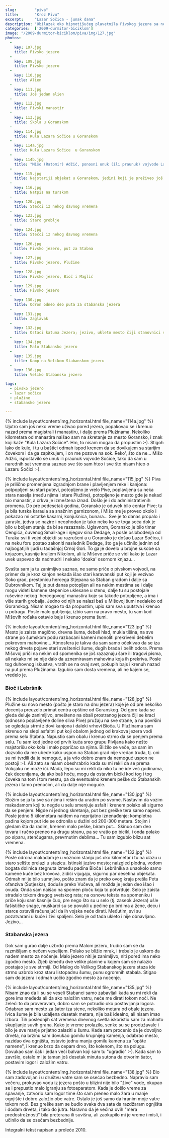```yaml
---
slug:        "piva"
title:       "Kroz Pivu"
excerpt:     "Lazar Sočica - junak dana"
description: "Obilazak oko hipnotišućeg plavetnila Pivskog jezera sa neplaniranim stajanjem na nekoliko interesantnih mesta. Uspon prema stabanskim jezerima kroz klanac između Bioča i Lebršnika." 
categories:  ['2009-durmitor-biciklom']
image: "/2009-durmitor-biciklom/piva/img/127.jpg"
photos:
  -
    key: 107.jpg
    title: Pivsko jezero
  -
    key: 109.jpg
    title: Pivsko jezero
  -
    key: 110.jpg
    title: Alien
  -
    key: 111.jpg
    title: Još jedan alien
  -
    key: 112.jpg
    title: Pivski manastir
  -
    key: 113.jpg
    title: Škola u Goranskom
  -
    key: 114.jpg
    title: Kula Lazara Sočice u Goranskom
  -
    key: 114a.jpg
    title: Kula Lazara Sočice  u Goranskom
  -
    key: 114b.jpg
    title: "Mišo (Ratomir) Adžić, ponosni unuk (ili praunuk) vojvode Lazara Sočice, moj vodič po Goranskom; ovde mi pokazuje kamen sa kog se Lazar penjao na konja"
  -
    key: 115.jpg
    title: Najstariji objekat u Goranskom, jedini koji je preživeo još iz doba Dedage Čengića
  -
    key: 116.jpg
    title: Natpis na turskom
  -
    key: 120.jpg
    title: Stećci iz nekog davnog vremena
  -
    key: 123.jpg
    title: Staro groblje
  -
    key: 124.jpg
    title: Stećci iz nekog davnog vremena
  -
    key: 126.jpg
    title: Pivsko jezero, put za Stabna
  -
    key: 127.jpg
    title: Pivsko jezero, Plužine
  -
    key: 128.jpg
    title: Pivsko jezero, Bioč i Maglić
  -
    key: 129.jpg
    title: Pivsko jezero
  -
    key: 130.jpg
    title: Odron odneo deo puta za stabanska jezera
  -
    key: 131.jpg
    title: Zaglavak
  -
    key: 132.jpg
    title: Ostaci katuna Jezera; jezivo, ukleto mesto čiji stanovnici su stradali 1943. tokom Pete ofanzive
  -
    key: 134.jpg
    title: Malo Stabansko jezero
  -
    key: 135.jpg
    title: Kamp na Velikom Stabanskom jezeru
  -
    key: 136.jpg
    title: Veliko Stabansko jezero

tags:
  - pivsko jezero
  - lazar sočica
  - plužine
  - stabansko jezero

---
```


{% include layout/content/img_horizontal.html file_name="114a.jpg" %}
Ujutro sam još neko vreme uživao pored jezera, popakovao se i krenuo nazad prema magistrali i manastiru, i dalje prema 
Plužinama. Nekoliko kilometara od manastira naišao sam na skretanje za mesto Goransko, i znak koji kaže "Kula Lazara 
Sočice". Hm, to nisam mogao da propustim :-). Stigoh lako do kule, i tu u baštici odmah ispod krenem da se dovikujem sa 
starijim čovekom i da ga zapitkujem, i on me pozove na sok. Reko', što da ne... Mišo Adžić, ispostavilo se unuk ili 
praunuk vojvode Sočice, tako da sam u narednih sat vremena saznao sve što sam hteo i sve što nisam hteo o Lazaru Sočici :-).

{% include layout/content/img_horizontal.html file_name="115.jpg" %}
Piva je prilično promenjena izgradnjom brane i plavljenjem reke i kanjona: potpopljeni su stari putevi, potopljeno je 
vrelo Pive, poplavljena su neka stara naselja (među njima i stare Plužine), potopljeno je mesto gde je nekad bio 
manastir, a crkva je izmeštena iznad. Došlo je i do administrativnih promena. Do pre pedesetak godina, Goransko je 
oduvek bilo centar Pive; tu je bila turska karaula sa snažnim garnizonom, i Mišo me je proveo okolo i pokazao mi 
ostatke kasarni, konjušnica, bunara... Sve je to danas propalo i zaraslo, jedva se nazire i neophodan je tako neko ko 
se toga seća dok je bilo u boljem stanju da bi se razaznalo. Uglavnom, Goransko je bilo timar Čengića, čuvenog Smail-age 
i njegov sina Dedage, a posle oslobođenja od Turaka svi ti vojni objekti su razrušeni a u Goransko je došao Lazar 
Sočica, i na neku foru postao zakoniti naslednik Dedage, što ga je učinilo jednim od najbogatijih ljudi u tadašnjoj 
Crnoj Gori. To ga je dovelo u brojne sukobe sa knjazom, kasnije kraljem Nikolom, ali iz Mišove priče se vidi kako je 
Lazar uvek uspevao da nadmudri i nekako 'doaka' osornom knjazu...

Svašta sam ja tu zanimljivo saznao, ne samo priče o pivskom vojvodi, na primer da je kroz kanjon nekada išao stari 
karavanski put koji je vezivao Soko grad, prestonicu hercega Stjepana sa Staban gradom i dalje sa Dubrovnikom. Taj je 
put danas potopljen ali na nekim mestima se i dalje mogu videti kamene stepenice uklesane u stenu, dalje tu su 
postojale ruševine nekog 'hercegovog' manastira koje su takođe potopljene, a ima i više starih grobalja. Jedno od njih 
se nalazi baš u Mišovoj šumi nedaleko od Goranskog. Nisam mogao to da propustim, upio sam sva uputstva i krenuo u 
potragu. Posle malo gubljenja, izbio sam na pravo mesto, tu sam kod Mišovih rođaka ostavio bajs i krenuo prema šumi.

{% include layout/content/img_horizontal.html file_name="123.jpg" %}
Mesto je zaista magično, drevna šuma, debeli hlad, mukla tišina, na sve strane po šumskom podu razbacani kameni 
monoliti prekriveni debelim pokrovom mahovine... Atmosfera je takva da sam samo očekivao da se iza nekog drveta pojave 
stari sveštenici šume, dugih brada i belih odora. Prema Mišovoj priči na nekim od spomenika se još razaznaju šare ili 
tragovi pisma, ali nekako mi se nije dalo da uznemiravam mahovinu koja ih prekriva. Posle tog duhovnog iskustva, vratih 
se na ovaj svet, pokupih bajs i krenuh nazad na put prema Plužinama. Izgubio sam dosta vremena, ali ne kajem se, vredelo je.

### Bioč i Lebršnik 

{% include layout/content/img_horizontal.html file_name="128.jpg" %}
Plužine su novo mesto (pošto je staro na dnu jezera) koje je od pre nekoliko decenija preuzelo primat centra opštine od 
Goranskog. Od gore kada se gleda deluje zanimljivo, smešteno na obali prostranog jezera čiji se kraci (odnosno 
poplavljene doline sliva Pive) pružaju na sve strane, a na površini se ogledaju strmi zidovi kanjona i daleki vrhovi 
Bioča. U Plužinama sam skrenuo na slepi asfaltni put koji obalom jednog od krakova jezera vodi prema selu Stabna. 
Napustio sam obalu i krenuo strmo da se penjem prema selu. Tu sam kod jedne od prvih kuća sreo grupu Pivljana kako nešto 
majstorišu oko kola i malo popričao sa njima. Bližilo se veče, pa sam im dozvolio da me ubede kako uspon na Staban grad 
nije vredan truda, tj. oni su mi tvrdili da je nemoguć, a ja vrlo dobro znam da nemoguć uspon ne postoji :-). Ali zato 
se nisam obeshrabrio kada su mi rekli da se prema Volujaku ne može ići. Mada, lepo su mi rekli da niko tu ne ide već 
godinama, čak decenijama, da ako baš hoću, mogu da ostavim bicikl kod tog i tog čoveka na tom i tom mestu, pa da 
eventualno krenem peške do Stabanskih jezera i tamo prenoćim, ali da dalje nije moguće.

{% include layout/content/img_horizontal.html file_name="130.jpg" %}
Složim se ja tu sve sa njima i rešim da uradim po svome. Nastavim da vozim makadamom koji tu negde u selu smenjuje 
asfalt i krenem polako ali sigurno da se penjem. Nigde ni jednog skretanja, put bez greške tera samo napred. Posle 
jedno 5 kilometara naiđem na neprijatno iznenađenje: kompletna padina kojom put ide se odronila u dužini od 200-300 
metara. Stojim i gledam šta da radim, krenem malo peške, biram put... Skinuo sam deo tovara i ručno preneo na drugu 
stranu, pa se vratio po bicikl, i onda polako po siparu, stenčugama, prevrnutim deblima... Tu sam izgubio blizu sat 
vremena.

{% include layout/content/img_horizontal.html file_name="132.jpg" %}
Posle odrona makadam je u voznom stanju još oko kilometar i tu na ulazu u staro selište prelazi u stazicu. Istinski 
jezivo mesto; naizgled plodna, vodom bogata dolinica stegnuta između padina Bioča i Lebršnika a unaokolo samo kamene 
kuće bez krovova, zidići vijugaju, sigurno par desetina objekata. Odmah mi je bilo sumnjivo, pošto znam da je preko 
ovog kraja prešla Peta ofanziva (Sutjeska), doduše preko Vučeva, ali možda je jedan deo išao i ovuda. Onda sam naišao 
na spomen ploču koja to potvrđuje. Selo je zaista stradalo tokom drugog svetskog rata; na osnovu teksta na spomeniku i 
priče koju sam kasnije čuo, pre nego što su u selo (tj. zaseok Jezera) ušle fašističke snage, muškarci su se povukli u 
pećine po brdima a žene, decu i starce ostavili računajući da ih vojska neće dirati. Međutim, svi su pozatvarani u kuće 
i živi spaljeni. Selo je od tada ukleto i nije obnavljano. Jezivo...

### Stabanska jezera 

Dok sam gurao dalje uzbrdo prema Malom jezeru, trudio sam se da razmišljam o nečem veselijem. Polako se bližio mrak, i 
trebalo je uskoro da nađem mesto za noćenje. Malo jezero niti je zanimljivo, niti pored ima neko zgodno mesto. Žljeb 
između dve velike planine u kojem sam se nalazio postajao je sve strmiji. Od Malog do Velikog Stabanskog jezera staza 
ide strmo uzbrdo kroz staru listopadnu šumu, punu ogromnih stabala. Stigao sam do jezera i odmah uočio zgodno mesto za 
noćenje.

{% include layout/content/img_horizontal.html file_name="135.jpg" %}
Nisam znao da li su se veseli Stabanci samo zabavljali kada su mi rekli da gore ima međeda ali da ako naložim vatru, 
neće me dirati tokom noći. Ne želeći to da proveravam, dobro sam se potrudio oko postavljanja logora. Odabrao sam mesto 
za šator iza stene, nekoliko metara od obale jezera. Ivica šume je bila udaljena desetak metara, nije baš idealno, ali 
nisam imao izbora. Tih poslednjih sat vremena dnevnog svetla iskoristio sam za mahnito skupljanje suvih grana. Kako je 
vreme prolazilo, senke su se produžavale i bilo je sve manje prijatno zalaziti u šumu. Kada sam procenio da je dovoljno 
drveta, na brzinu sam dovukao gomilu krupnijeg kamenja, odabrao mesto, nazidao dva ognjišta, ostavio jednu manju gomilu 
kamena za "opšte namene", i krenuo brzo da cepam drvo, što kolenom, što na polugu. Dovukao sam čak i jedan veći balvan 
koji sam tu "ugradio" :-). Kada sam to završio, ostalo mi je taman još desetak minuta sutona da otvorim šator, postavim 
logor i založim vatru.

{% include layout/content/img_horizontal.html file_name="138.jpg" %}
Bio sam zadovoljan i u društvu vatre sam se osećao bezbedno. Napravio sam večeru, prokuvao vodu iz jezera pošto u 
blizini nije bilo "žive" vode, okupao se i prepustio malo igranju sa fotoaparatom. Kada je došlo vreme za spavanje, 
zatvorio sam logor time što sam preneo malo žara u manje ognjište i dobro založio obe vatre. Ostalo je još samo da 
hranim moje vatre tokom noći. Bez greške sam se budio svaka dva sata da razdžaram ognjišta i dodam drveta, i tako do 
jutra. Naravno da je većina ovih "mera predostrožnosti" bila preterana ili suvišna, ali zaokupilo mi je vreme i misli, 
i učinilo da se osećam bezbednije.

<span class="caption text-muted pull-right">Integralni tekst napisan u proleće 2010.</span>